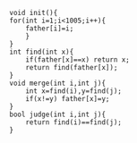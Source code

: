 
    void init(){
    for(int i=1;i<1005;i++){
        father[i]=i;
        }
    }
    int find(int x){
        if(father[x]==x) return x;
        return find(father[x]);
    }
    void merge(int i,int j){
        int x=find(i),y=find(j);
        if(x!=y) father[x]=y;
    }
    bool judge(int i,int j){
        return find(i)==find(j);
    }
    
    
